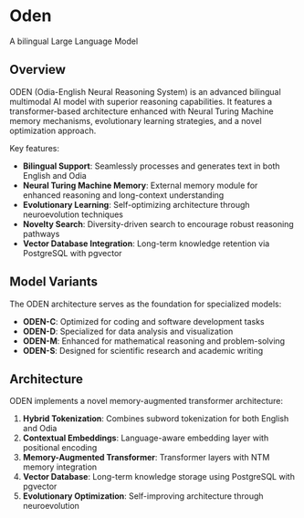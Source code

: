 # Oden
A bilingual Large Language Model

## Overview

ODEN (Odia-English Neural Reasoning System) is an advanced bilingual multimodal AI model with superior reasoning capabilities. It features a transformer-based architecture enhanced with Neural Turing Machine memory mechanisms, evolutionary learning strategies, and a novel optimization approach.

Key features:
- **Bilingual Support**: Seamlessly processes and generates text in both English and Odia
- **Neural Turing Machine Memory**: External memory module for enhanced reasoning and long-context understanding
- **Evolutionary Learning**: Self-optimizing architecture through neuroevolution techniques
- **Novelty Search**: Diversity-driven search to encourage robust reasoning pathways
- **Vector Database Integration**: Long-term knowledge retention via PostgreSQL with pgvector

## Model Variants

The ODEN architecture serves as the foundation for specialized models:

- **ODEN-C**: Optimized for coding and software development tasks
- **ODEN-D**: Specialized for data analysis and visualization
- **ODEN-M**: Enhanced for mathematical reasoning and problem-solving
- **ODEN-S**: Designed for scientific research and academic writing

## Architecture

ODEN implements a novel memory-augmented transformer architecture:

1. **Hybrid Tokenization**: Combines subword tokenization for both English and Odia
2. **Contextual Embeddings**: Language-aware embedding layer with positional encoding
3. **Memory-Augmented Transformer**: Transformer layers with NTM memory integration
4. **Vector Database**: Long-term knowledge storage using PostgreSQL with pgvector
5. **Evolutionary Optimization**: Self-improving architecture through neuroevolution
